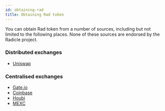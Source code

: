 ```yaml
---
id: obtaining-rad
title: Obtaining Rad token
---
```


You can obtain Rad token from a number of sources, including but not limited to
the following places. None of these sources are endorsed by the Radicle project.

### Distributed exchanges

- [Uniswap][uniswap]

### Centralised exchanges

- [Gate.io][gateio]
- [Coinbase][coinbase]
- [Houbi][houbi]
- [MEXC][mexc]


[uniswap]: https://info.uniswap.org/#/pools/0x7c8dbf6e88f52cb56dd30190558cb982f62fc660
[gateio]: https://www.gate.io/en/trade/RAD_ETH
[coinbase]: https://www.coinbase.com/price/radicle
[houbi]: https://www.huobi.com/en-us/exchange/rad_usdt
[mexc]: https://www.mexc.com/exchange/RAD_USDT
